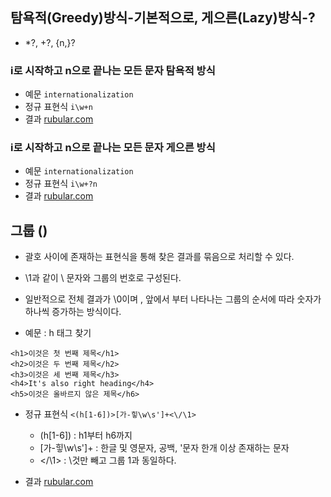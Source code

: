 ## 탐욕적(Greedy)방식-기본적으로, 게으른(Lazy)방식-?
- *?, +?, {n,}?

### i로 시작하고 n으로 끝나는 모든 문자 탐욕적 방식
- 예문
	`internationalization`
- 정규 표현식
	`i\w+n`
- 결과 [rubular.com](http://rubular.com/r/em8RaHlnq9)

### i로 시작하고 n으로 끝나는 모든 문자 게으른 방식
- 예문
	`internationalization`
- 정규 표현식
	`i\w+?n`
- 결과 [rubular.com](http://rubular.com/r/fr6Ejzal0N)

## 그룹 () 
- 괄호 사이에 존재하는 표현식을 통해 찾은 결과를 묶음으로 처리할 수 있다.
- \1과 같이 \ 문자와 그룹의 번호로 구성된다.
- 일반적으로 전체 결과가 \0이며 , 앞에서 부터 나타나는 그룹의 순서에 따라 숫자가 하나씩 증가하는 방식이다.

- 예문 : h 태그 찾기
```
<h1>이것은 첫 번째 제목</h1>
<h2>이것은 두 번째 제목</h2>
<h3>이것은 세 번째 제목</h3>
<h4>It's also right heading</h4>
<h5>이것은 올바르지 않은 제목</h6>
```
- 정규 표현식
`<(h[1-6])>[가-힣\w\s']+<\/\1>`
	- (h[1-6]) : h1부터 h6까지 
	- [가-힣\w\s']+ : 한글 및 영문자, 공백, '문자 한개 이상 존재하는 문자
	- <\/\1> : \것만 빼고 그룹 1과 동일하다.

- 결과 [rubular.com](http://rubular.com/r/ZF58XxDYVw)